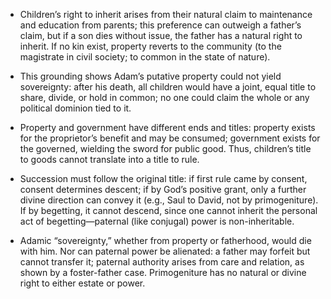 - Children’s right to inherit arises from their natural claim to maintenance and education from parents; this preference can outweigh a father’s claim, but if a son dies without issue, the father has a natural right to inherit. If no kin exist, property reverts to the community (to the magistrate in civil society; to common in the state of nature).

- This grounding shows Adam’s putative property could not yield sovereignty: after his death, all children would have a joint, equal title to share, divide, or hold in common; no one could claim the whole or any political dominion tied to it.

- Property and government have different ends and titles: property exists for the proprietor’s benefit and may be consumed; government exists for the governed, wielding the sword for public good. Thus, children’s title to goods cannot translate into a title to rule.

- Succession must follow the original title: if first rule came by consent, consent determines descent; if by God’s positive grant, only a further divine direction can convey it (e.g., Saul to David, not by primogeniture). If by begetting, it cannot descend, since one cannot inherit the personal act of begetting—paternal (like conjugal) power is non-inheritable.

- Adamic “sovereignty,” whether from property or fatherhood, would die with him. Nor can paternal power be alienated: a father may forfeit but cannot transfer it; paternal authority arises from care and relation, as shown by a foster-father case. Primogeniture has no natural or divine right to either estate or power.